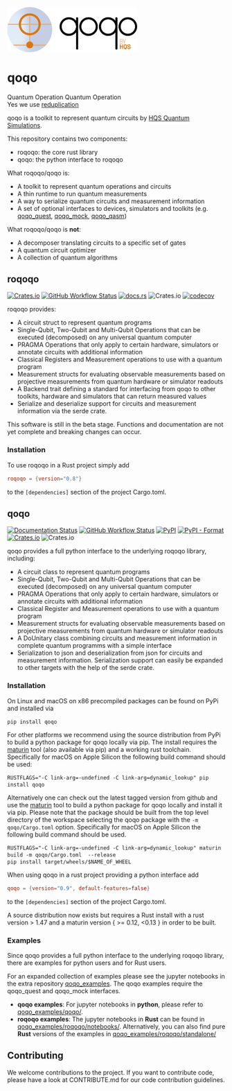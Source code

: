 <img src="qoqo_Logo_vertical_color.png" alt="qoqo logo" width="300" />

# qoqo

Quantum Operation Quantum Operation  
Yes we use [reduplication](https://en.wikipedia.org/wiki/Reduplication)

qoqo is a toolkit to represent quantum circuits by [HQS Quantum Simulations](https://quantumsimulations.de).

This repository contains two components:

* roqoqo: the core rust library
* qoqo: the python interface to roqoqo

What roqoqo/qoqo is:

* A toolkit to represent quantum operations and circuits
* A thin runtime to run quantum measurements
* A way to serialize quantum circuits and measurement information
* A set of optional interfaces to devices, simulators and toolkits (e.g. [qoqo_quest](https://github.com/HQSquantumsimulations/qoqo-quest), [qoqo_mock](https://github.com/HQSquantumsimulations/qoqo_mock), [qoqo_qasm](https://github.com/HQSquantumsimulations/qoqo_qasm))

What roqoqo/qoqo is **not**:

* A decomposer translating circuits to a specific set of gates
* A quantum circuit optimizer
* A collection of quantum algorithms

## roqoqo

[![Crates.io](https://img.shields.io/crates/v/roqoqo)](https://crates.io/crates/roqoqo)
[![GitHub Workflow Status](https://github.com/HQSquantumsimulations/qoqo/workflows/ci_tests/badge.svg)](https://github.com/HQSquantumsimulations/qoqo/actions)
[![docs.rs](https://img.shields.io/docsrs/roqoqo)](https://docs.rs/roqoqo/)
![Crates.io](https://img.shields.io/crates/l/roqoqo)
[![codecov](https://codecov.io/gh/HQSquantumsimulations/qoqo/branch/main/graph/badge.svg?token=S1IN066V2W)](https://codecov.io/gh/HQSquantumsimulations/qoqo)

roqoqo provides:

* A circuit struct to represent quantum programs
* Single-Qubit, Two-Qubit and Multi-Qubit Operations that can be executed (decomposed) on any universal quantum computer
* PRAGMA Operations that only apply to certain hardware, simulators or annotate circuits with additional information
* Classical Registers and Measurement operations to use with a quantum program
* Measurement structs for evaluating observable measurements based on projective measurements from quantum hardware or simulator readouts
* A Backend trait defining a standard for interfacing from qoqo to other toolkits, hardware and simulators that can return measured values
* Serialize and deserialize support for circuits and measurement information via the serde crate.

This software is still in the beta stage. Functions and documentation are not yet complete and breaking changes can occur.

### Installation

To use roqoqo in a Rust project simply add

```TOML
roqoqo = {version="0.8"}
```

to the `[dependencies]` section of the project Cargo.toml.

## qoqo

[![Documentation Status](https://readthedocs.org/projects/qoqo/badge/?version=latest)](https://qoqo.readthedocs.io/en/latest/?badge=latest)
[![GitHub Workflow Status](https://github.com/HQSquantumsimulations/qoqo/workflows/ci_tests/badge.svg)](https://github.com/HQSquantumsimulations/qoqo/actions)
[![PyPI](https://img.shields.io/pypi/v/qoqo)](https://pypi.org/project/qoqo/)
[![PyPI - Format](https://img.shields.io/pypi/format/qoqo)](https://pypi.org/project/qoqo/)
[![Crates.io](https://img.shields.io/crates/v/roqoqo)](https://crates.io/crates/qoqo)
![Crates.io](https://img.shields.io/crates/l/qoqo)

qoqo provides a full python interface to the underlying roqoqo library, including:

* A circuit class to represent quantum programs
* Single-Qubit, Two-Qubit and Multi-Qubit Operations that can be executed (decomposed) on any universal quantum computer
* PRAGMA Operations that only apply to certain hardware, simulators or annotate circuits with additional information
* Classical Register and Measurement operations to use with a quantum program
* Measurement structs for evaluating observable measurements based on projective measurements from quantum hardware or simulator readouts
* A DoUnitary class combining circuits and measurement information in complete quantum programms with a simple interface
* Serialization to json and deserialization from json for circuits and measurement information. Serialization support can easily be expanded to other targets with the help of the serde crate.

### Installation

On Linux and macOS on x86 precompiled packages can be found on PyPi and installed via

```shell
pip install qoqo
```

For other platforms we recommend using the source distribution from PyPi to build a python package for qoqo locally via pip. The install requires  the [maturin](https://github.com/PyO3/maturin) tool (also available via pip) and a working rust toolchain.
Specifically for macOS on Apple Silicon the following build command should be used:

```shell
RUSTFLAGS="-C link-arg=-undefined -C link-arg=dynamic_lookup" pip install qoqo
```

Alternatively one can check out the latest tagged version from github and use the [maturin](https://github.com/PyO3/maturin) tool to build a python package for qoqo locally and install it via pip.
Please note that the package should be built from the top level directory of the workspace selecting the qoqo package with the `-m qoqo/Cargo.toml` option.
Specifically for macOS on Apple Silicon the following build command should be used.

```shell
RUSTFLAGS="-C link-arg=-undefined -C link-arg=dynamic_lookup" maturin build -m qoqo/Cargo.toml  --release
pip install target/wheels/$NAME_OF_WHEEL
```

When using qoqo in a rust project providing a python interface add

```TOML
qoqo = {version="0.9", default-features=false}
```

to the `[dependencies]` section of the project Cargo.toml.

A source distribution now exists but requires a Rust install with a rust version > 1.47 and a maturin version { >= 0.12, <0.13 } in order to be built.


### Examples

Since qoqo provides a full python interface to the underlying roqoqo library, there are examples for python users and for Rust users.

For an expanded collection of examples please see the jupyter notebooks in the extra repository [qoqo_examples](https://github.com/HQSquantumsimulations/qoqo_examples). The qoqo examples require the qoqo_quest and qoqo_mock interfaces.

* **qoqo examples**: For jupyter notebooks in **python**, please refer to [qoqo_examples/qoqo/](https://github.com/HQSquantumsimulations/qoqo_examples/tree/main/qoqo). 
* **roqoqo examples**: The jupyter notebooks in **Rust** can be found in [qoqo_examples/roqoqo/notebooks/](https://github.com/HQSquantumsimulations/qoqo_examples/tree/main/roqoqo/notebooks). Alternatively, you can also find pure **Rust** versions of the examples in [qoqo_examples/roqoqo/standalone/](https://github.com/HQSquantumsimulations/qoqo_examples/tree/main/roqoqo/standalone)


## Contributing

We welcome contributions to the project. If you want to contribute code, please have a look at CONTRIBUTE.md for our code contribution guidelines.
